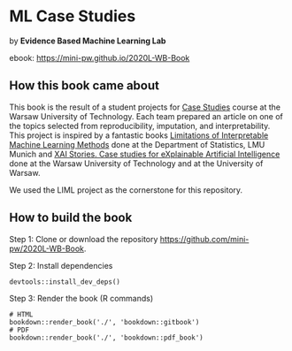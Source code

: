 # ML Case Studies

by **Evidence Based Machine Learning Lab**

ebook: https://mini-pw.github.io/2020L-WB-Book


## How this book came about

This book is the result of a student projects for [Case Studies](https://github.com/mini-pw/2020L-WarsztatyBadawcze) course at the Warsaw University of Technology. Each team prepared an article on one of the topics selected from reproducibility, imputation, and interpretability.  
This project is inspired by a fantastic books [Limitations of Interpretable Machine Learning Methods](https://compstat-lmu.github.io/iml_methods_limitations/) done at the Department of Statistics, LMU Munich and [XAI Stories. Case studies for eXplainable Artificial Intelligence](https://pbiecek.github.io/xai_stories/) done at the Warsaw University of Technology and at the University of Warsaw.

We used the LIML project as the cornerstone for this repository.

## How to build the book

Step 1: Clone or download the repository https://github.com/mini-pw/2020L-WB-Book.

Step 2: Install dependencies

```
devtools::install_dev_deps()
```

Step 3: Render the book (R commands)

```{r}
# HTML
bookdown::render_book('./', 'bookdown::gitbook')
# PDF
bookdown::render_book('./', 'bookdown::pdf_book')
```

